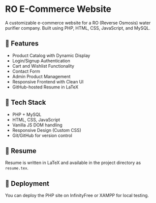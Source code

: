 # RO E-Commerce Website

A customizable e-commerce website for a RO (Reverse Osmosis) water purifier company. Built using PHP, HTML, CSS, JavaScript, and MySQL.

## 🔧 Features
- Product Catalog with Dynamic Display
- Login/Signup Authentication
- Cart and Wishlist Functionality
- Contact Form
- Admin Product Management
- Responsive Frontend with Clean UI
- GitHub-hosted Resume in LaTeX

## 📂 Tech Stack
- PHP + MySQL
- HTML, CSS, JavaScript
- Vanilla JS DOM handling
- Responsive Design (Custom CSS)
- Git/GitHub for version control

## 📄 Resume
Resume is written in LaTeX and available in the project directory as `resume.tex`.

## 🚀 Deployment
You can deploy the PHP site on InfinityFree or XAMPP for local testing.
